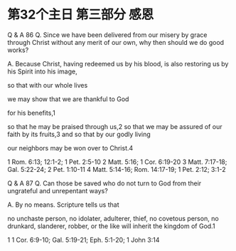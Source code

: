 # 第32个主日 第三部分 感恩

Q & A 86
Q. Since we have been delivered
from our misery
by grace through Christ
without any merit of our own,
why then should we do good works?

A. Because Christ, having redeemed us by his blood,
is also restoring us by his Spirit into his image,

so that with our whole lives

we may show that we are thankful to God

for his benefits,1

so that he may be praised through us,2
so that we may be assured of our faith by its fruits,3
and so that by our godly living

our neighbors may be won over to Christ.4

1 Rom. 6:13; 12:1-2; 1 Pet. 2:5-10
2 Matt. 5:16; 1 Cor. 6:19-20
3 Matt. 7:17-18; Gal. 5:22-24; 2 Pet. 1:10-11
4 Matt. 5:14-16; Rom. 14:17-19; 1 Pet. 2:12; 3:1-2

Q & A 87
Q. Can those be saved
who do not turn to God
from their ungrateful
and unrepentant ways?

A. By no means.
Scripture tells us that

no unchaste person,
no idolater, adulterer, thief,
no covetous person,
no drunkard, slanderer, robber,
or the like
will inherit the kingdom of God.1

1 1 Cor. 6:9-10; Gal. 5:19-21; Eph. 5:1-20; 1 John 3:14

